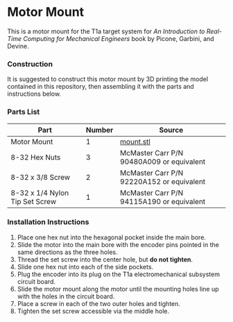 # Motor Mount

This is a motor mount for the T1a target system for _An Introduction to Real-Time Computing for Mechanical Engineers_ book by Picone, Garbini, and Devine.

### Construction

It is suggested to construct this motor mount by 3D printing the model contained in this repository, then assembling it with the parts and instructions below.

### Parts List

| Part                           | Number | Source                                    |
| ------------------------------ | ------ | ----------------------------------------- |
| Motor Mount                    | 1      | [mount.stl](mount.stl)                    |
| 8-32 Hex Nuts                  | 3      | McMaster Carr P/N 90480A009 or equivalent |
| 8-32 x 3/8 Screw               | 2      | McMaster Carr P/N 92220A152 or equivalent |
| 8-32 x 1/4 Nylon Tip Set Screw | 1      | McMaster Carr P/N 94115A190 or equivalent |

### Installation Instructions

1. Place one hex nut into the hexagonal pocket inside the main bore.
2. Slide the motor into the main bore with the encoder pins pointed in the same directions as the three holes.
3. Thread the set screw into the center hole, but **do not tighten**.
4. Slide one hex nut into each of the side pockets.
5. Plug the encoder into its plug on the T1a electromechanical subsystem circuit board.
6. Slide the motor mount along the motor until the mounting holes line up with the holes in the circuit board.
7. Place a screw in each of the two outer holes and tighten.
8. Tighten the set screw accessible via the middle hole.